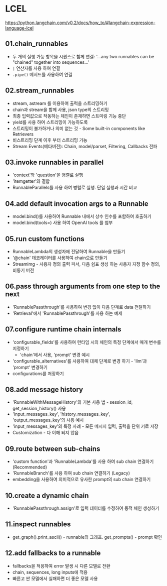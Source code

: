 # LCEL

<https://python.langchain.com/v0.2/docs/how_to/#langchain-expression-language-lcel>

## 01.chain_runnables

- 두 개의 실행 가능 항목을 시퀀스로 함께 연결: '...any two runnables can be "chained" together into sequences...'
- `|` 연산자를 사용 하여 연결
- `.pipe()` 메서드를 사용하여 연결

## 02.stream_runnables

- stream, astream 를 이용하여 출력을 스트리밍하기
- chain과 stream을 함께 사용, json type의 스트리밍
- 최종 입력값으로 작동하는 체인이 존재하면 스트미링 기능 중단
- yield를 사용 하여 스트리밍이 가능하도록
- 스트리밍이 불가하거나 의미 없는 것 - Some built-in components like Retrievers
- 비스트리밍 단계 이후 부터 스트리밍 가능
- Stream Events(베타버전): Chain, model/parset, Filtering, Callbacks 전파

## 03.invoke runnables in parallel

- 'context'와 'question'을 병렬로 실행
- 'itemgetter'와 결합
- RunnableParallels를 사용 하여 병렬로 실행. 단일 실행과 시간 비교

## 04.add default invocation args to a Runnable

- model.bind()를 사용하여 Runnable 내에서 상수 인수를 포함하여 호출하기
- model.bind(tools=) 사용 하여 OpenAI tools 를 첨부

## 05.run custom functions

- RunnableLambda의 생성자에 전달하여 Runnable을 만들기
- '@chain' 데코레이터를 사용하여 chain으로 만들기
- Streamimg - 사용자 정의 출력 파서, 다음 쉼표 생성 하는 사용자 지정 함수 정의, 비동기 버전

## 06.pass through arguments from one step to the next

- 'RunnablePassthrough'를 사용하여 변경 없이 다음 단계로 data 전달하기
- 'Retrieval'에서  'RunnablePassthrough'를 사용 하는 예제

## 07.configure runtime chain internals

- 'configurable_fields'를 사용하여 런타임 시의 체인의 특정 단계에서 매개 변수를 지정하기
  - 'chain'에서 사용, 'prompt' 변경 예시
- 'configurable_alternatives'를 사용하여 대체 단계로 변경 하기 - 'llm'과 'prompt' 변경하기
- configurations를 저장하기

## 08.add message history

- 'RunnableWithMessageHistory'의 기본 사용 법 - session_id, get_session_history() 사용
- 'input_messages_key', 'history_messages_key', 'output_messages_key'의 사용 예시  
- 'input_messages_key'의 특정 사례 - 모든 메시지 입력, 출력을 단위 키로 저장
- Customization - 다 이해 되지 않음

## 09.route between sub-chains

- 'custom function'과 'RunnableLambda'를 사용 하여 sub chain 연결하기 (Recommended)
- 'RunnableBranch'를 사용 하여 sub chain 연결하기 (Legacy)
- embedding을 사용하여 의미적으로 유사한 prompt의 sub chain 연결하기

## 10.create a dynamic chain

- 'RunnablePassthrough.assign'로 입력 데이터를 수정하여 동적 체인 생성하기

## 11.inspect runnables

- get_graph().print_ascii() - runnable의 그래프.  get_prompts() - prompt 확인

## 12.add fallbacks to a runnable

- fallbacks을 적용하여 error 발생 시 다른 모델로 전환
- chain, sequences, long inputs에 적용
- 빠른고 싼 모델에서 실패하면 더 좋은 모델 사용
